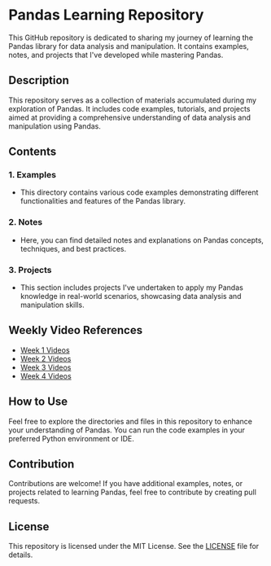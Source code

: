 # Pandas Learning Repository

This GitHub repository is dedicated to sharing my journey of learning the Pandas library for data analysis and manipulation. It contains examples, notes, and projects that I've developed while mastering Pandas.

## Description

This repository serves as a collection of materials accumulated during my exploration of Pandas. It includes code examples, tutorials, and projects aimed at providing a comprehensive understanding of data analysis and manipulation using Pandas.

## Contents

### 1. Examples
   - This directory contains various code examples demonstrating different functionalities and features of the Pandas library.

### 2. Notes
   - Here, you can find detailed notes and explanations on Pandas concepts, techniques, and best practices.

### 3. Projects
   - This section includes projects I've undertaken to apply my Pandas knowledge in real-world scenarios, showcasing data analysis and manipulation skills.

## Weekly Video References

- [Week 1 Videos](https://youtu.be/J3EDmh5vkY0)
- [Week 2 Videos](https://youtu.be/ltZriDZdW3g)
- [Week 3 Videos](https://youtu.be/7Tf7AIC_8Ws)
- [Week 4 Videos](https://youtu.be/eiRY6xXafa0)

## How to Use

Feel free to explore the directories and files in this repository to enhance your understanding of Pandas. You can run the code examples in your preferred Python environment or IDE.

## Contribution

Contributions are welcome! If you have additional examples, notes, or projects related to learning Pandas, feel free to contribute by creating pull requests.

## License

This repository is licensed under the MIT License. See the [LICENSE](LICENSE) file for details.
